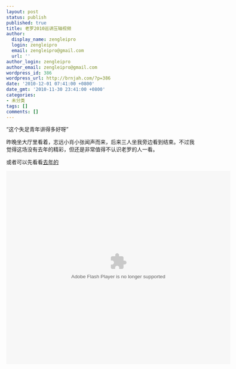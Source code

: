 ```yaml
---
layout: post
status: publish
published: true
title: 老罗2010巡讲压轴视频
author:
  display_name: zengleipro
  login: zengleipro
  email: zengleipro@gmail.com
  url: ''
author_login: zengleipro
author_email: zengleipro@gmail.com
wordpress_id: 386
wordpress_url: http://brnjah.com/?p=386
date: '2010-12-01 07:41:00 +0800'
date_gmt: '2010-11-30 23:41:00 +0800'
categories:
- 未分类
tags: []
comments: []
---
```

“这个失足青年讲得多好呀”

昨晚坐大厅里看着，志远小肖小张闻声而来，后来三人坐我旁边看到结束。不过我觉得这场没有去年的精彩，但还是非常值得不认识老罗的人一看。

或者可以先看看<a href="http://zenglei.net/2009/06/lao-luo-2009-speech/" target="_blank">去年的</a>

<object width="600" height="518"  data="http://player.youku.com/player.php/sid/XMjI2MjU3MDMy/v.swf" type="application/x-shockwave-flash"><param name="align" value="middle" /><param name="src" value="http://player.youku.com/player.php/sid/XMjI2MjU3MDMy/v.swf" /><param name="quality" value="high" /></object>